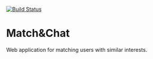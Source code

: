 [![Build Status](https://travis-ci.com/DarinaAtanasova/Match-Chat.svg?branch=master)](https://travis-ci.com/DarinaAtanasova/Match-Chat)

# Match&Chat
Web application for matching users with similar interests.
